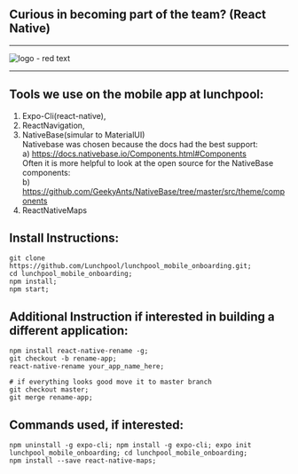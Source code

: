 ## Curious in becoming part of the team? (React Native)

<hr/>

![logo - red text](https://user-images.githubusercontent.com/7960991/48717575-b9160180-ebe7-11e8-9786-68980dab412f.png)

<hr/>


## Tools we use on the mobile app at lunchpool:
1) Expo-Cli(react-native),
2) ReactNavigation,
3) NativeBase(simular to MaterialUI)
  <br/>Nativebase was chosen because the docs had the best support:
  <br/>a) https://docs.nativebase.io/Components.html#Components
  <br/>Often it is more helpful to look at the open source for the NativeBase components:
  <br/>b) https://github.com/GeekyAnts/NativeBase/tree/master/src/theme/components
4) ReactNativeMaps

## Install Instructions:
```
git clone https://github.com/Lunchpool/lunchpool_mobile_onboarding.git;
cd lunchpool_mobile_onboarding;
npm install;
npm start;
```

## Additional Instruction if interested in building a different application:
```
npm install react-native-rename -g;
git checkout -b rename-app;
react-native-rename your_app_name_here;

# if everything looks good move it to master branch
git checkout master;
git merge rename-app;
```

## Commands used, if interested:
```
npm uninstall -g expo-cli; npm install -g expo-cli; expo init lunchpool_mobile_onboarding; cd lunchpool_mobile_onboarding;
npm install --save react-native-maps;
```


